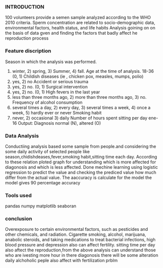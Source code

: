 ### INTRODUCTION
100 volunteers provide a semen sample analyzed according to the WHO 2010 criteria.
Sperm concentration are related to socio-demographic data, environmental factors, health status, and life habits
Analysis goining on on the basis of data gven and finding the factors that badly affect he reproduction process

### Feature discription
Season in which the analysis was performed.
1) winter, 2) spring, 3) Summer, 4) fall.
Age at the time of analysis. 
18-36 (0, 1)
Childish diseases (ie , chicken pox, measles, mumps, polio)
1) yes, 2) no
Accident or serious trauma 
1) yes, 2) no. (0, 1)
Surgical intervention 
1) yes, 2) no. (0, 1)
High fevers in the last year 
1) less than three months ago, 2) more than three months ago, 3) no.
Frequency of alcohol consumption 
1) several times a day, 2) every day, 3) several times a week, 4) once a week, 5) hardly ever or never
Smoking habit 
1) never, 2) occasional 3) daily
Number of hours spent sitting per day ene-16
Output: Diagnosis 
normal (N), altered (O)

### Data Analysis
Conductiing analysis based some sample from people.and considering the some daily activity of selected people like season,chidishdeases,fever,smoking habit,sitting time each day.
According to these relation ploted graph for understanding which is more affected for diagonosis and which is less affected.
Done mechine learning using logistic regression to predict the value and checking the prediced value how much differ from the actual value.
The aaccuracy is calculate for the model the model gives 90 percentage accuracy
 ### Tools used
 pandas
 numpy
 matplotlib
 seaboran

### conclusion
Overexposure to certain environmental factors, such as pesticides and other chemicals, and radiation.
Cigarette smoking, alcohol, marijuana, anabolic steroids, and taking medications to treat bacterial infections, high blood pressure and depression also can affect fertility.
sitting time per day also aftect the reproduction,from the above analysis can understand those who are ivesting more hour in there diagonosis there will be some alteration
daily alchoholic peple also affect with fertilization prblm
